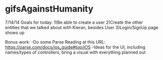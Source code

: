 gifsAgainstHumanity
===================
7/14/14
Goals for today:
1)Be able to create a user
2)Create the other entities that we talked about with Kieran, besides User
3)Login/SignUp page shows up

Bonus work:
-Do some Parse Reading at this URL: https://parse.com/docs/ios_guide#top/iOS
-Ideas for the UI, including names/types of controllers, bring a visual with everything planned out